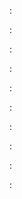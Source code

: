 :[](index.apib)

:[](overview.apib)

:[](authenticate-yourself.apib)

:[](products.apib)

:[](brands.apib)

:[](categories.apib)

:[](collections.apib)

:[](customers.apib)

:[](carts.apib)

:[](orders.apib)

